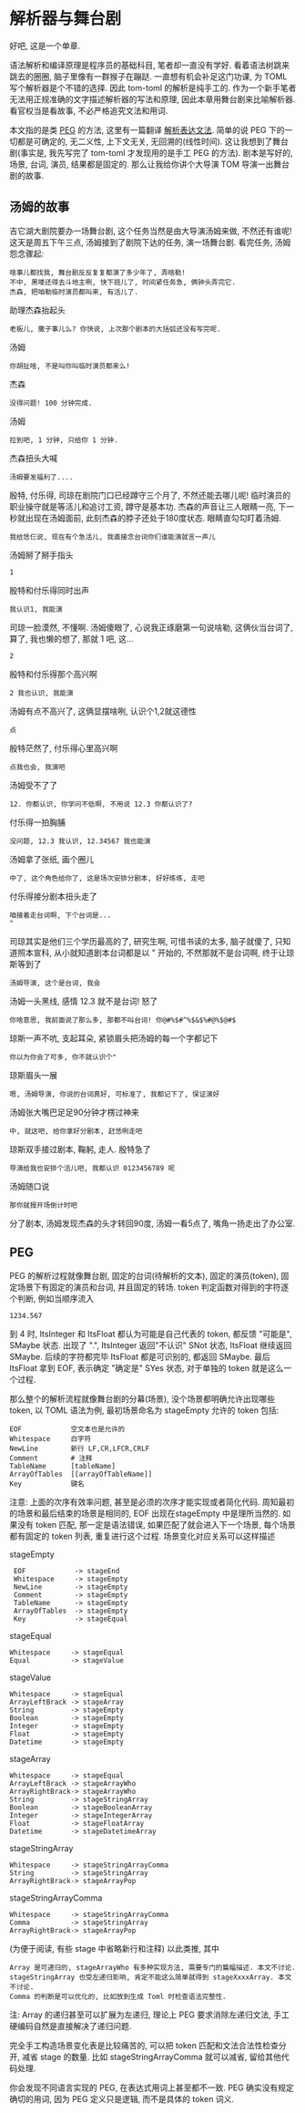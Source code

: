 解析器与舞台剧
==============

好吧, 这是一个单章.

语法解析和编译原理是程序员的基础科目, 笔者却一直没有学好. 看着语法树跳来跳去的圈圈, 脑子里像有一群猴子在蹦跶. 一直想有机会补足这门功课, 为 TOML 写个解析器是个不错的选择. 因此 tom-toml 的解析是纯手工的. 作为一个新手笔者无法用正规准确的文字描述解析器的写法和原理, 因此本章用舞台剧来比喻解析器. 看官权当是看故事, 不必严格追究文法和用词.

本文指的是类 [PEG][1] 的方法, 这里有一篇翻译 [解析表达文法][2]. 简单的说 PEG 下的一切都是可确定的, 无二义性, 上下文无关, 无回溯的(线性时间). 这让我想到了舞台剧(事实是, 我先写完了 tom-toml 才发现用的是手工 PEG 的方法). 剧本是写好的, 场景, 台词, 演员, 结果都是固定的. 那么让我给你讲个大导演 TOM 导演一出舞台剧的故事.

## 汤姆的故事

吉它湖大剧院要办一场舞台剧, 这个任务当然是由大导演汤姆来做, 不然还有谁呢!
这天是周五下午三点, 汤姆接到了剧院下达的任务, 演一场舞台剧. 看完任务, 汤姆怨念骤起:

    啥事儿都找我, 舞台剧反反复复都演了多少年了, 弄啥勒!
    不中, 黑喽还得去斗地主咧, 快下班儿了, 时间紧任务急, 俩钟头弄完它.
    杰森, 把咱勒临时演员都叫来, 有活儿了.

助理杰森抬起头

    老板儿, 撒子事儿么? 你快说, 上次那个剧本的大括弧还没有写完呢.

汤姆

    你胡扯啥, 不是叫你叫临时演员都来么!

杰森

    没得问题! 100 分钟完成.

 汤姆

    拉到吧, 1 分钟, 只给你 1 分钟.

杰森扭头大喊

    汤姆要发福利了....

殷特, 付乐得, 司琼在剧院门口已经蹲守三个月了, 不然还能去哪儿呢! 临时演员的职业操守就是等活儿和追讨工资, 蹲守是基本功. 杰森的声音让三人眼睛一亮, 下一秒就出现在汤姆面前, 此刻杰森的脖子还处于180度状态. 眼睛直勾勾盯着汤姆.

    我给恁仨说, 现在有个急活儿, 我直接念台词你们谁能演就言一声儿
    
汤姆掰了掰手指头

    1

殷特和付乐得同时出声

    我认识1, 我能演

司琼一脸漠然, 不懂啊. 汤姆傻眼了, 心说我正琢磨第一句说啥勒, 这俩伙当台词了, 算了, 我也懒的想了, 那就 1 吧, 这...

    2

殷特和付乐得那个高兴啊

    2 我也认识, 我能演

汤姆有点不高兴了, 这俩显摆啥咧, 认识个1,2就这德性

    点
    
殷特茫然了, 付乐得心里高兴啊

    点我也会, 我演吧

汤姆受不了了

    12. 你都认识, 你学问不低啊, 不用说 12.3 你都认识了?
    
付乐得一拍胸脯

    没问题, 12.3 我认识, 12.34567 我也能演

汤姆拿了张纸, 画个圈儿

    中了, 这个角色给你了, 这是场次安排分剧本, 好好练练, 走吧
    
付乐得接分剧本扭头走了

    咱接着走台词啊, 下个台词是...
    "

司琼其实是他们三个学历最高的了, 研究生啊, 可惜书读的太多, 脑子就傻了, 只知道照本宣科, 从小就知道剧本台词都是以 " 开始的, 不然那就不是台词啊, 终于让琼斯等到了

    汤姆导演, 这个是台词, 我会

汤姆一头黑线, 感情 12.3 就不是台词! 怒了

    你啥意思, 我前面说了那么多, 那都不叫台词! 你@#%$#^%$&$%#@%$@#$

琼斯一声不吭, 支起耳朵, 紧锁眉头把汤姆的每一个字都记下

    你以为你会了可多, 你不就认识个"

琼斯眉头一展

    嗯, 汤姆导演, 你说的台词真好, 可标准了, 我都记下了, 保证演好

汤姆张大嘴巴足足90分钟才楞过神来

    中, 就这吧, 给你拿好分剧本, 赶恁咧走吧

琼斯双手接过剧本, 鞠躬, 走人. 殷特急了

    导演给我也安排个活儿吧, 我都认识 0123456789 呢

汤姆随口说

    那你就报开场倒计时吧

分了剧本, 汤姆发现杰森的头才转回90度, 汤姆一看5点了, 嘴角一扬走出了办公室.

## PEG

PEG 的解析过程就像舞台剧, 固定的台词(待解析的文本), 固定的演员(token), 固定场景下有固定的演员和台词, 并且固定的转场. token 判定函数对得到的字符逐个判断, 例如当顺序流入

    1234.567

到 4 时, ItsInteger 和 ItsFloat 都认为可能是自己代表的 token, 都反馈 "可能是", SMaybe 状态. 出现了 ".", ItsInteger 返回"不认识" SNot 状态, ItsFloat 继续返回 SMaybe. 后续的字符都完毕 ItsFloat 都是可识别的, 都返回 SMaybe. 最后 ItsFloat 拿到 EOF, 表示确定 "确定是" SYes 状态, 对于单独的 token 就是这么一个过程.

那么整个的解析流程就像舞台剧的分幕(场景), 没个场景都明确允许出现哪些 token, 以 TOML 语法为例, 最初场景命名为 stageEmpty 允许的 token 包括:

    EOF            空文本也是允许的
    Whitespace     白字符
    NewLine        新行 LF,CR,LFCR,CRLF
    Comment        # 注释
    TableName      [tableName]
    ArrayOfTables  [[arrayOfTableName]]
    Key            键名

注意: 上面的次序有效率问题, 甚至是必须的次序才能实现或者简化代码. 周知最初的场景和最后结束的场景是相同的, EOF 出现在stageEmpty 中是理所当然的. 如果没有 token 匹配, 那一定是语法错误, 如果匹配了就会进入下一个场景, 每个场景都有固定的 token 列表, 重复进行这个过程. 场景变化对应关系可以这样描述

stageEmpty

     EOF            -> stageEnd
     Whitespace     -> stageEmpty
     NewLine        -> stageEmpty
     Comment        -> stageEmpty
     TableName      -> stageEmpty
     ArrayOfTables  -> stageEmpty
     Key            -> stageEqual
 
stageEqual

    Whitespace     -> stageEqual
    Equal          -> stageValue

stageValue

    Whitespace     -> stageEqual
    ArrayLeftBrack -> stageArray
    String         -> stageEmpty
    Boolean        -> stageEmpty
    Integer        -> stageEmpty
    Float          -> stageEmpty
    Datetime       -> stageEmpty

stageArray

    Whitespace     -> stageEqual
    ArrayLeftBrack -> stageArrayWho
    ArrayRightBrack-> stageArrayWho
    String         -> stageStringArray
    Boolean        -> stageBooleanArray
    Integer        -> stageIntegerArray
    Float          -> stageFloatArray
    Datetime       -> stageDatetimeArray

stageStringArray

    Whitespace     -> stageStringArrayComma
    String         -> stageStringArray
    ArrayRightBrack-> stageArrayPop

stageStringArrayComma

    Whitespace     -> stageStringArrayComma
    Comma          -> stageStringArray
    ArrayRightBrack-> stageArrayPop

(为便于阅读, 有些 stage 中省略新行和注释) 以此类推, 其中

    Array 是可递归的, stageArrayWho 有多种实现方法, 需要专门的篇幅描述. 本文不讨论. 
    stageStringArray 也受左递归影响, 肯定不能这么简单就得到 stageXxxxArray. 本文不讨论.
    Comma 的判断是可以优化的, 比如放到生成 Toml 时检查语法完整性.

注: Array 的递归甚至可以扩展为左递归, 理论上 PEG 要求消除左递归文法, 手工硬编码自然是直接解决了递归问题.

完全手工构造场景变化表是比较痛苦的, 可以把 token 匹配和文法合法性检查分开, 减省 stage 的数量. 比如 stageStringArrayComma 就可以减省, 留给其他代码处理.

你会发现不同语言实现的 PEG, 在表达式用词上甚至都不一致. PEG 确实没有规定确切的用词, 因为 PEG 定义只是逻辑, 而不是具体的 token 词义.


  [1]: http://en.wikipedia.org/wiki/Parsing_expression_grammar
  [2]: http://article.yeeyan.org/compare/35225